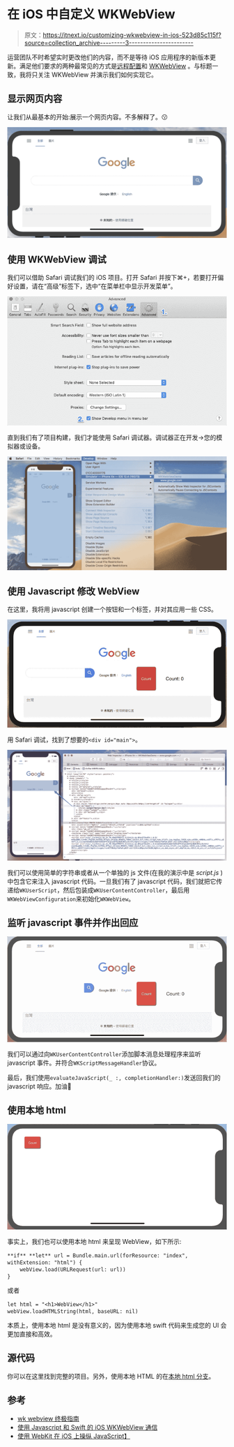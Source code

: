 # 在 iOS 中自定义 WKWebView

> 原文：<https://itnext.io/customizing-wkwebview-in-ios-523d85c115f?source=collection_archive---------3----------------------->

运营团队不时希望实时更改他们的内容，而不是等待 iOS 应用程序的新版本更新。满足他们要求的两种最常见的方式是[远程配置](https://firebase.google.com/docs/remote-config/?gclid=Cj0KCQjwhdTqBRDNARIsABsOl9-1GRbNWuh8PB0moV6SevTd8D3dt2jj06x7rhj_FpK2gGvVazjZHr0aAl3eEALw_wcB)和 [WKWebView](https://developer.apple.com/documentation/webkit/wkwebview) 。与标题一致，我将只关注 WKWebView 并演示我们如何实现它。

## 显示网页内容

让我们从最基本的开始:展示一个网页内容。不多解释了。😗

![](img/728de53ba7fab4a224545daea0edf6af.png)

## 使用 WKWebView 调试

我们可以借助 Safari 调试我们的 iOS 项目。打开 Safari 并按下⌘+，若要打开偏好设置，请在“高级”标签下，选中“在菜单栏中显示开发菜单”。

![](img/7865ec3b4b30ea7e0b05c94ebbe684e7.png)

直到我们有了项目构建，我们才能使用 Safari 调试器。调试器正在开发→您的模拟器或设备。

![](img/244357c04fb066150500b8429f90d0ce.png)

## 使用 Javascript 修改 WebView

在这里，我将用 javascript 创建一个按钮和一个标签，并对其应用一些 CSS。

![](img/7ed494002ea470d01947ff0291448703.png)

用 Safari 调试，找到了想要的`<div id="main">`。

![](img/536508e080af45513c4194e442253b97.png)

我们可以使用简单的字符串或者从一个单独的 js 文件(在我的演示中是 *script.js* )中包含它来注入 javascript 代码。一旦我们有了 javascript 代码，我们就把它传递给`WKUserScript`，然后包装成`WKUserContentController`，最后用`WKWebViewConfiguration`来初始化`WKWebView`。

## 监听 javascript 事件并作出回应

![](img/6dba2ed2cea320cf1885252c24e33351.png)

我们可以通过向`WKUserContentController`添加脚本消息处理程序来监听 javascript 事件。并符合`WKScriptMessageHandler`协议。

最后，我们使用`evaluateJavaScript(_ :, completionHandler:)`发送回我们的 javascript 响应。加油🎉

## 使用本地 html

![](img/ddbda75e2f9868f4bedd6ed18dc2787d.png)

事实上，我们也可以使用本地 html 来呈现 WebView，如下所示:

```
**if** **let** url = Bundle.main.url(forResource: "index", withExtension: "html") {
    webView.load(URLRequest(url: url))
}
```

或者

```
let html = "<h1>WebView</h1>"
webView.loadHTMLString(html, baseURL: nil)
```

本质上，使用本地 html 是没有意义的，因为使用本地 swift 代码来生成您的 UI 会更加直接和高效。

## 源代码

你可以在这里找到完整的项目。另外，使用本地 HTML 的在[本地 html 分支](https://github.com/ji3g4kami/WKWebViewDemo/tree/localHTML)。

## 参考

*   [wk webview 终极指南](https://www.hackingwithswift.com/articles/112/the-ultimate-guide-to-wkwebview)
*   [使用 Javascript 和 Swift 的 iOS WKWebView 通信](https://medium.com/john-lewis-software-engineering/ios-wkwebview-communication-using-javascript-and-swift-ee077e0127eb)
*   [使用 WebKit 在 iOS 上操纵 JavaScript】](https://medium.com/capital-one-tech/javascript-manipulation-on-ios-using-webkit-2b1115e7e405)